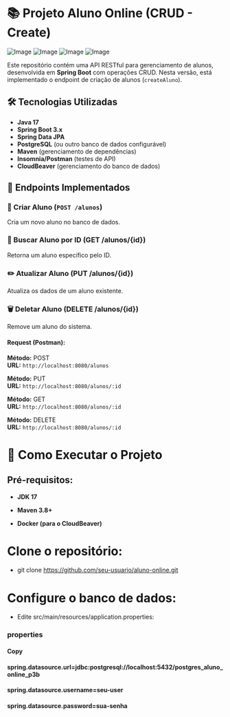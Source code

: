 # 📚 Projeto Aluno Online (CRUD - Create)

![Image](https://github.com/user-attachments/assets/cfcec220-e37c-4cac-9da2-dd52a9e646d0)
![Image](https://github.com/user-attachments/assets/f03b60ba-f73d-4a46-bede-140af010d072)
![Image](https://github.com/user-attachments/assets/d8345046-acca-4431-a181-04172f61658f)
![Image](https://github.com/user-attachments/assets/644a246e-c32d-4eb2-89f1-6d3c05f9e67c)


Este repositório contém uma API RESTful para gerenciamento de alunos, desenvolvida em **Spring Boot** com operações CRUD. Nesta versão, está implementado o endpoint de criação de alunos (`createAluno`).

## 🛠 Tecnologias Utilizadas
- **Java 17**
- **Spring Boot 3.x**
- **Spring Data JPA**
- **PostgreSQL** (ou outro banco de dados configurável)
- **Maven** (gerenciamento de dependências)
- **Insomnia/Postman** (testes de API)
- **CloudBeaver** (gerenciamento do banco de dados)

## 📌 Endpoints Implementados

### 🔹 Criar Aluno (`POST /alunos`)
Cria um novo aluno no banco de dados.

### 🔎 Buscar Aluno por ID (GET /alunos/{id})
Retorna um aluno específico pelo ID.

### ✏️ Atualizar Aluno (PUT /alunos/{id})
Atualiza os dados de um aluno existente.

### 🗑️ Deletar Aluno (DELETE /alunos/{id})
Remove um aluno do sistema.

#### Request (Postman):

**Método:** POST  
**URL:** `http://localhost:8080/alunos`  

**Método:** PUT  
**URL:** `http://localhost:8080/alunos/:id`

**Método:** GET  
**URL:** `http://localhost:8080/alunos/:id`

**Método:** DELETE  
**URL:** `http://localhost:8080/alunos/:id`

# 🚀 Como Executar o Projeto

## Pré-requisitos:

- **JDK 17**

- **Maven 3.8+**

- **Docker (para o CloudBeaver)**

# Clone o repositório:

- git clone https://github.com/seu-usuario/aluno-online.git

# Configure o banco de dados:

- Edite src/main/resources/application.properties:

### properties
#### Copy
#### spring.datasource.url=jdbc:postgresql://localhost:5432/postgres_aluno_online_p3b
#### spring.datasource.username=seu-user
#### spring.datasource.password=sua-senha 
